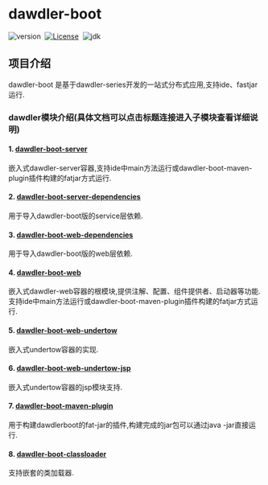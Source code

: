 # dawdler-boot

![version](https://img.shields.io/badge/dawdler--boot-1.0.7--jdk17--RELEASES-brightgreen)&nbsp;
[![License](https://img.shields.io/badge/license-apache2.0-green)](LICENSE)&nbsp;
![jdk](https://img.shields.io/badge/jdk-17%2B-green)

## 项目介绍

dawdler-boot 是基于dawdler-series开发的一站式分布式应用,支持ide、fastjar运行.

### dawdler模块介绍(具体文档可以点击标题连接进入子模块查看详细说明)

#### 1. [dawdler-boot-server](dawdler-boot-server/README.md)

嵌入式dawdler-server容器,支持ide中main方法运行或dawdler-boot-maven-plugin插件构建的fatjar方式运行.

#### 2. [dawdler-boot-server-dependencies](dawdler-boot-server-dependencies/README.md)

用于导入dawdler-boot版的service层依赖.

#### 3. [dawdler-boot-web-dependencies](dawdler-boot-web-dependencies/README.md)

用于导入dawdler-boot版的web层依赖.

#### 4. [dawdler-boot-web](dawdler-boot-web/README.md)

嵌入式dawdler-web容器的根模块,提供注解、配置、组件提供者、启动器等功能.支持ide中main方法运行或dawdler-boot-maven-plugin插件构建的fatjar方式运行.

#### 5. [dawdler-boot-web-undertow](dawdler-boot-web-undertow/README.md)

嵌入式undertow容器的实现.

#### 6. [dawdler-boot-web-undertow-jsp](dawdler-boot-web-undertow-jsp/README.md)

嵌入式undertow容器的jsp模块支持.

#### 7. [dawdler-boot-maven-plugin](dawdler-boot-maven-plugin/README.md)

用于构建dawdlerboot的fat-jar的插件,构建完成的jar包可以通过java -jar直接运行.

#### 8. [dawdler-boot-classloader](dawdler-boot-classloader/README.md)

支持嵌套的类加载器.
